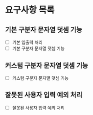 # 요구사항 목록
## 기본 구분자 문자열 덧셈 기능
- [ ] 기본 입출력 처리
- [ ] 기본 구분자 문자열 덧셈 기능
## 커스텀 구분자 문자열 덧셈 기능
- [ ] 커스텀 구분자 문자열 덧셈 기능
## 잘못된 사용자 입력 예외 처리
- [ ] 잘못된 사용자 입력 예외 처리